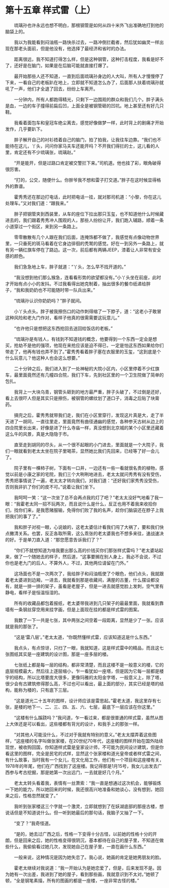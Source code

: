 # 第十五章 样式雷（上）


　　琉璃孙也许永远也想不明白，那根钢管是如何从四十米外飞出准确地打到他的脑袋上的。

　　我以为我能看到闷油瓶一路快杀过去，一路冲倒拦截者，然后犹如幽灵一样出现在那老头面前，但是他没有，他选择了最经济和省时的办法。

　　距离很远，我不知道打得怎么样，但是这种钢管，这种打击程度，我看是好不了，还好是在脑门，如果是在后脑可能就直接打爆了。

　　最开始那些人还不知道，一直到后面琉璃孙身边的人大叫，所有人才慢慢停了下来，一看自己的老板趴在地上，立即就不知道怎么办了，后面那人扶着琉璃孙就吼了一声，他们才全退了回去，纷纷上车离开。

　　一分钟内，所有人都跑得精光，只剩下一边围观的群众和我们几个。胖子满头是血，一边的车子撞得前扁后凹，上面全是被钢管砸的凹坑。地上甚至还有好几只鞋。

　　我看着面包车和皇冠车绝尘离去，感觉好像做梦一样，此时背上的剧痛才开始发作，几乎要趴下。

　　胖子解开自己的衬衫捂着自己的脑门，拍了拍我，让我往车边靠。“我们也不能待在这儿，丫头，问问你家马夫车还能开吗？不开我们得拦的士，这儿看的人里，肯定还有不少琉璃张，琉璃赵。”

　　“开是能开，但是过路口肯定被交警拦下来。”司机道。他也挂了彩，眼角破得很厉害。

　　“打的，公交，随便什么。你胖爷我不想和雷子打交道。”胖子在这时候显得格外的靠谱。

　　霍秀秀还在那边打电话，此时把电话一挂，就对那司机道：“小黎，你在这儿处理车。”又对我们道：“跟我来。”

　　胖子把钢管夹到西装里，从车的座位下拉出那只玉玺，也不知道他什么时候藏进去的，我们跟着秀秀冲人围观的人，那些人纷纷让开，我们跑入辅路，顺着一条小道穿过一个街区，来到另一条路上。

　　零零散散有几个人跟在我们后面，连掩饰都不做了，我感觉有点像动物世界里，一只垂死的斑马看着在它身边徘徊的秃鹫的感觉。好在一到另外一条路上，就有另一辆红旗车停在了路边。这一次，前后都有两辆JEEP，漆着让人非常有安全感的颜色。

　　我们急急地上车，胖子就道：“丫头，怎么早不找开道的。”

　　“我没想到他们那么猴急，连看看形势的欲望都没有。”小丫头坐在前座，此时才开始有点小小的发抖。不过我看得出她克制着，抽出很多的餐巾纸递给胖子，“我和我奶奶也不可能随时带一队兵出来。”

　　“琉璃孙认识你奶奶吗？”胖子就间。

　　小丫头点头。胖子被我擦伤口的动作刺得缩了一下脖子，道：“这老小子敢冒这种风险和老九门作对，看样子他真的很需需要这玩意儿。”

　　“也许他只是想把这东西抢回去送回给饭店的老板。”

　　“琉璃孙是有钱人，有钱到不知道钱的概念，他要得到一个东西一定会是想买，抢劫不是他的强项，他现在来抢应该是迫不得已，一定是怕这东西如果给你们带走了，他再有钱也弄不到了。”霍秀秀看着胖子塞在衣服里的玉玺，“这到底是个什么玩意儿？他这种人也会这么想要。”

　　二十分钟之后，我们进入到了一处神秘的大院小区内，小区里停着不少红旗车，最里面竟然还有几幢四合院，我们下车，先到社区里的一个卫生院做了简单的包扎。

　　我背上一大块乌青，钢管头砸到的地方最严重，胖子头破了，不过倒是还好，看上去很吓人但是其实只是擦伤，被钢管的螺纹划了道口子，消毒之后贴了块膏药。

　　搞完之后，霍秀秀就带我们走，我们在小区里穿行，发现这片真是大，走了半天进了一胡同，一直往里走，里面竟然有曲径通幽的感觉，各种参天古树从边上的四合院里长出来，好像是进了什么寺庙一样，真没想到北京城的某个小区里还藏着这么牛的风景，真是大隐隐于市。

　　直至走到胡同的尽头，从一个很不起眼的小门进去，里面就是一个大院子，我们一眼就看到老太太坐在院子里喝茶，显然她比我们先回来，已经等了好一会儿了。

　　院子里有一棵柿子树，下面有一口井，一边还有一些一看就很名贵的植物，感觉以前是小康之家的宅院，我们三个大咧咧地进去，老太太就问秀秀有没有受伤，秀秀把事情说了一遍，老太太才转向我们，对我们道：“还好我们家秀秀没受伤，否则我非扒了你们的皮不可。”说着让我们坐下。

　　我呵呵一笑：“这一次坐了总不会再点我的灯了吧？”老太太没好气地看了我一眼：“我霍老太同一招不玩两次，而且说什么是什么，反正也用不着我来收拾你们，找你们来，是我愿赌服输，免得你们败了我的名声，趁你们脑袋还在脖子上我把我们的事了了。”

　　我和胖子对视一眼，心说娘的，这老太婆估计看我们闯了大祸了，要和我们快点撇清关系。也罢，反正各取所需，这么乖张的老太婆我也不想多来往，速战速决的好。于是单刀直入道：“那您愿意告诉我们了？”

　　“你们不就想知道为啥我要出那么高的价钱买你们那张样式雷吗？”老太婆站起来，做了一个随她去的样子，然后道，“这事要搁在别人身上，我必不会说，不过你也是老九门的后人，不算外人，不过，其他两位请留在门外。”

　　这场面也不是一次两次了，我给胖子和闷油瓶使了个眼色，他们点头，我就跟着老太婆进到边厢，一进去，我就看到那是收藏间，满屋的古董，什么摆设都没有，就是一排一排的架子，虽看是老屋子，但是一进去就感觉脸上发刺，空气里有静电，看样子是恒温恒湿的。

　　所有的收藏品都包着报纸，老太婆带我进到几只架子的最最里面，我就看到靠墙有一条钢丝穿空用来挂字画，但是上面现在挂的都是样式雷的图案。

　　我数了一下一共是七张，其中两张之间空着一段距离，显然是少了一张。应该就是我的那张了。

　　“这是‘雷八层’。”老太太道，“你既然懂样式雷，应该知道这是什么东西。”

　　我点头，有点惊讶，只扫了一眼，我就知道，这是样式雷中的精品，而且这七张图纸其实是一座建筑的设计图，那是一座多层的楼。

　　七张纸上都是每一层的结构，都非常清楚，而且这楼不是一般意义的楼，它的底层规模最大，然后往上逐层缩小，乍一看犹如一座塔，但是因为它每一层都是楼宇的结构，所以比塔要庞大很多，更像玛雅的太阳金字塔，一般意义上，除了塔，很少会有古建筑修得那么高，不过也可以看出，最上面的部分，其实已经是塔的结构，能称为楼的，只有底下三层。

　　“这是道光二十五年的图样，设计师应该是雷思起。”霍老太道，我这里存有七张，是楼的地下一、二、三、四、五、六、七层，最底下一层应该在你这里。”

　　“这楼有什么蹊跷吗？”我问道，乍一看过来，都是很普通的样式雷，虽然从图上大体还是可以看出，这些楼都有背光的设计，和我手上的那张一样。

　　“对其他人可能没什么，不过对于我就有特别的意义。”老太太摆弄着这些图样，“这座楼的名字叫做张家楼，在20世纪70年代，这座楼的图样开始在国外陆续现世，被收购回国，你知道样式雷是皇家设计师，不可能为民间设计建筑，但是你看这里的图样，完全是民宅的式样，显然这个张家楼和道光皇帝或者样式雷之间，有什么故事，当时我有一个女儿，在文化局工作，他们有一个项目和这座楼有关，1978年的年尾，他们在广西找到了这座楼。我记得那是1月15号，我女儿出发去广西参与考古挖掘，那是她第一次出远门，一去就是好几个月。”

　　老太太转头看着我，表情有一丝萧索：“我一直是想通过这次机会，能够锻炼一下她的能力，所以她回来的时候，我还很高兴地准备和她谈心，没有想到，她回来之后，性格忽然就变了。”

　　我听到张家楼这三个字就一个激灵，立即就想到了在妖湖底部的那座古楼，想说话但是不知道说什么。但一听到她最后的那句话，我脑子又抽了一下。

　　“变了？”我奇怪道。

　　“是的，她去过广西之后，性格一下变得十分古怪，以前她的性格十分的开朗，但是回来之后，她的性格变得很阴沉，基本都待在自己的屋子里，不知道在做些什么，我偷偷看过她几次，发现她自己在屋子里，一直在画什么东西。”

　　一般来说，这种情况是因为她失恋了。我心说，她画的肯定是她男朋友的脸。

　　霍老太继续对我说道：“我一开始认为是她恋爱了，但是，后来发现不是。因为她有一次出差，我进到了她的屋子，看到那些画，我就意识到不太对。”她顿了顿，“全是钢笔素描，所有的图画的都是一座楼，一座非常古怪的楼。”

